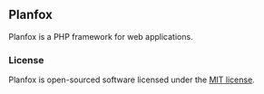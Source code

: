 ## Planfox

Planfox is a PHP framework for web applications.

### License

Planfox is open-sourced software licensed under the [MIT license](http://opensource.org/licenses/MIT).

